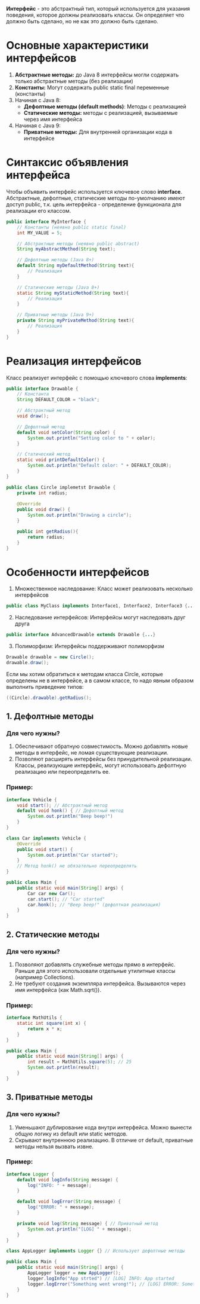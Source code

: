 **Интерфейс** - это абстрактный тип, который используется для указания поведения, которое должны реализовать классы. Он определяет что должно быть сделано, но не как это должно быть сделано.
# Основные характеристики интерфейсов
1. **Абстрактные методы:** до Java 8 интерфейсы могли содержать только абстрактные методы (без реализации)
2. **Константы:** Могут содержать public static final переменные (константы)
3. Начиная с Java 8:
	- **Дефолтные методы (default methods)**: Методы с реализацией
	- **Статические методы:** методы с реализацией, вызываемые через имя интерфейса
4. Начиная с Java 9:
	- **Приватные методы:** Для внутренней организации кода в интерфейсе
# Синтаксис объявления интерфейса
Чтобы объявить интерфейс используется ключевое слово **interface**. Абстрактные, дефолтные, статические методы по-умолчанию имеют доступ public, т.к. цель интерфейса - определение функционала для реализации его классом.
```java
public interface MyInterface {
	// Константы (неявно public static final)
	int MY_VALUE = 5;

	// Абстрактные методы (неявно public abstract)
	String myAbstractMethod(String text);

	// Дефолтные методы (Java 8+)
	default String myDefaultMethod(String text){
		// Реализация
	}

	// Статические методы (Java 8+)
	static String myStaticMethod(String text){
		// Реализация
	}

	// Приватные методы (Java 9+)
	private String myPrivateMethod(String text){
		// Реализация
	}
}
```
# Реализация интерфейсов
Класс реализует интерфейс с помощью ключевого слова **implements**:
```java
public interface Drawable {
	// Константа
	String DEFAULT_COLOR = "black";

	// Абстрактный метод
	void draw();

	// Дефолтный метод
	default void setColor(String color) {
		System.out.println("Setting color to " + color);
	}

	// Статический метод
	static void printDefaultColor() {
		System.out.println("Default color: " + DEFAULT_COLOR);
	}
}

public class Circle implemetst Drawable {
	private int radius;
	
	@Override
	public void draw() {
		System.out.println("Drawing a circle");
	}

	public int getRadius(){
		return radius;
	}
}
```
# Особенности интерфейсов
1. Множественное наследование: Класс может реализовать несколько интерфейсов
```java
public class MyClass implements Interface1, Interface2, Interface3 {...}
```
2. Наследование интерфейсов: Интерфейсы могут наследовать друг друга
```java
public interface AdvancedDrawable extends Drawable {...}
```
3. Полиморфизм: Интерфейсы поддерживают полиморфизм
```java
Drawable drawable = new Circle();
drawable.draw();
```
Если мы хотим обратиться к методам класса Circle, которые определены не в интерфейсе, а в самом классе, то надо явным образом выполнить приведение типов:
```java
((Circle).drawable).getRadius();
```
## 1. Дефолтные методы
### Для чего нужны?
1. Обеспечивают обратную совместимость. Можно добавлять новые методы в интерфейс, не ломая существующие реализации.
2. Позволяют расширять интерфейсы без принудительной реализации. Классы, реализующие интерфейс, могут использовать дефолтную реализацию или переопределить ее.
### Пример:
```java
interface Vehicle {
	void start(); // Абстрактный метод
	default void honk() { // Дефолтный метод
		System.out.println("Beep beep!")
	}
}

class Car implements Vehicle {
	@Override
	public void start() {
		System.out.println("Car started");
	}
	// Метод honk() не обязательно переопределять
}

public class Main {
	public static void main(String[] args) {
		Car car new Car();
		car.start(); // "Car started"
		car.honk(); // "Beep beep!" (дефолтная реализация)
	}
}
```
## 2. Статические методы
### Для чего нужны?
1. Позволяют добавлять служебные методы прямо в интерфейс. Раньше для этого использовали отдельные утилитные классы (например Collections).
2. Не требуют создания экземпляра интерфейса. Вызываются через имя интерфейса (как Math.sqrt()).
### Пример:
```java
interface MathUtils {
	static int square(int x) {
		return x * x;
	}
}

public class Main {
	public static void main(String[] args) {
		int result = MathUtils.square(5); // 25
		System.out.println(result);
	}
}
```
## 3. Приватные методы
### Для чего нужны?
1. Уменьшают дублирование кода внутри интерфейса. Можно вынести  общую логику из default или static методов.
2. Скрывают внутреннюю реализацию. В отличие от default, приватные методы нельзя вызвать извне.
### Пример:
```java
interface Logger {
	default void logInfo(String message) {
		log("INFO: " + message);
	}

	default void logError(String message) {
		log("ERROR: " + message);
	}

	private void log(String message) { // Приватный метод
		System.out.println("[LOG] " + message);
	}
}

class AppLogger implements Logger {} // Использует дефолтные методы

public class Main {
	public static void main(String[] args) {
		AppLogger logger = new AppLogger();
		logger.logInfo("App strted") // [LOG] INFO: App started
		logger.logError("Something went wrong!"); // [LOG] ERROR: Something went wrong!
	}
}
```